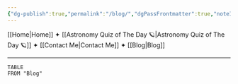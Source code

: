 ```yaml
---
{"dg-publish":true,"permalink":"/blog/","dgPassFrontmatter":true,"noteIcon":"","created":"","updated":""}
---
```



[[Home\|Home]] ✦ [[Astronomy Quiz of The Day 🪐\|Astronomy Quiz of The Day 🪐]] ✦ [[Contact Me\|Contact Me]] ✦ [[Blog\|Blog]]

-----
``` dataview
TABLE  
FROM "Blog"
```

